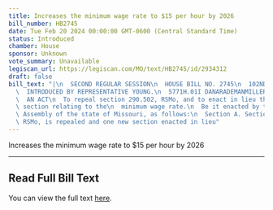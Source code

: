 ```yaml
---
title: Increases the minimum wage rate to $15 per hour by 2026
bill_number: HB2745
date: Tue Feb 20 2024 00:00:00 GMT-0600 (Central Standard Time)
status: Introduced
chamber: House
sponsor: Unknown
vote_summary: Unavailable
legiscan_url: https://legiscan.com/MO/text/HB2745/id/2934312
draft: false
bill_text: "|\n  SECOND REGULAR SESSION\n  HOUSE BILL NO. 2745\n  102ND GENERAL ASSEMBLY\n\
  \  INTRODUCED BY REPRESENTATIVE YOUNG.\n  5771H.01I DANARADEMANMILLER,ChiefClerk\n\
  \  AN ACT\n  To repeal section 290.502, RSMo, and to enact in lieu thereof one new\
  \ section relating to the\n  minimum wage rate.\n  Be it enacted by the General\
  \ Assembly of the state of Missouri, as follows:\n  Section A. Section 290.502,\
  \ RSMo, is repealed and one new section enacted in lieu"
---
```

Increases the minimum wage rate to $15 per hour by 2026

---

## Read Full Bill Text

You can view the full text [here](https://legiscan.com/MO/text/HB2745/id/2934312).
